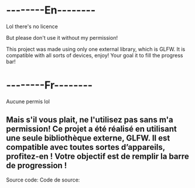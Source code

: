 # --------En--------


Lol there's no licence

But please don't use it without my permission!

This project was made using only one external library, which is GLFW.
It is compatible with all sorts of devices, enjoy!
Your goal it to fill the progress bar!

# --------Fr--------

Aucune permis lol

Mais s'il vous plait, ne l'utilisez pas sans m'a permission! Ce projet a été réalisé en utilisant une seule bibliothèque externe, GLFW. Il est compatible avec toutes sortes d’appareils, profitez-en ! Votre objectif est de remplir la barre de progression !
------------------
Source code: 
Code de source:

